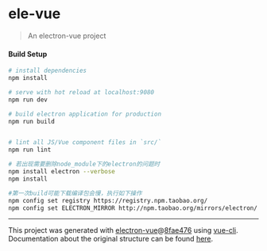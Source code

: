 # ele-vue

> An electron-vue project

#### Build Setup

```bash
# install dependencies
npm install

# serve with hot reload at localhost:9080
npm run dev

# build electron application for production
npm run build


# lint all JS/Vue component files in `src/`
npm run lint

# 若出现需要删除node_module下的electron的问题时
npm install electron --verbose
npm install

#第一次build可能下载编译包会慢，执行如下操作
npm config set registry https://registry.npm.taobao.org/
npm config set ELECTRON_MIRROR http://npm.taobao.org/mirrors/electron/

```

---

This project was generated with [electron-vue](https://github.com/SimulatedGREG/electron-vue)@[8fae476](https://github.com/SimulatedGREG/electron-vue/tree/8fae4763e9d225d3691b627e83b9e09b56f6c935) using [vue-cli](https://github.com/vuejs/vue-cli). Documentation about the original structure can be found [here](https://simulatedgreg.gitbooks.io/electron-vue/content/index.html).
